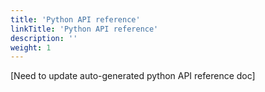 ```yaml
---
title: 'Python API reference'
linkTitle: 'Python API reference'
description: ''
weight: 1
---
```


[Need to update auto-generated python API reference doc]